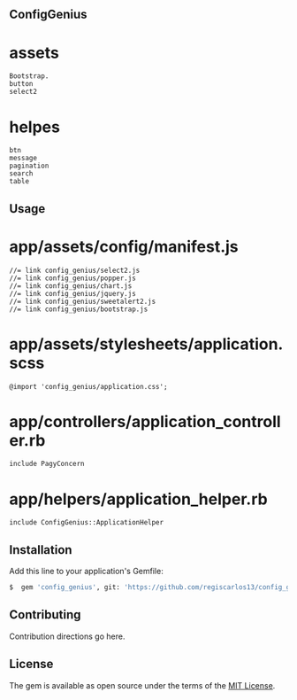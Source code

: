 ## ConfigGenius
  # assets
    Bootstrap.
    button
    select2
  # helpes
    btn
    message
    pagination
    search
    table

## Usage
 # app/assets/config/manifest.js
    //= link config_genius/select2.js
    //= link config_genius/popper.js
    //= link config_genius/chart.js
    //= link config_genius/jquery.js
    //= link config_genius/sweetalert2.js
    //= link config_genius/bootstrap.js

  # app/assets/stylesheets/application.scss
    @import 'config_genius/application.css';

  # app/controllers/application_controller.rb
    include PagyConcern
  
  # app/helpers/application_helper.rb
    include ConfigGenius::ApplicationHelper

## Installation
Add this line to your application's Gemfile:

```bash
$  gem 'config_genius', git: 'https://github.com/regiscarlos13/config_genius', branch: 'main'
```

## Contributing
Contribution directions go here.

## License
The gem is available as open source under the terms of the [MIT License](https://opensource.org/licenses/MIT).

